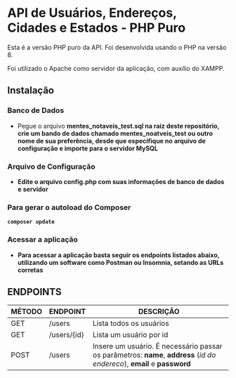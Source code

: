 # API de Usuários, Endereços, Cidades e Estados - PHP Puro

Esta é a versão PHP puro da API. Foi desenvolvida usando o PHP na versão 8.

Foi utilizado o Apache como servidor da aplicação, com auxílio do XAMPP.

## Instalação

### Banco de Dados
- Pegue o arquivo <b>mentes_notaveis_test.sql<b> na raiz deste repositório, crie um bando de dados chamado <b>mentes_noatveis_test</b> ou outro nome de sua preferência, desde que especifique no arquivo de configuração e importe para o servidor MySQL
  
### Arquivo de Configuração
- Edite o arquivo <b>config.php</b> com suas informações de banco de dados e servidor

### Para gerar o autoload do Composer
`composer update`
  
### Acessar a aplicação
- Para acessar a aplicação basta seguir os endpoints listados abaixo, utilizando um software como <b>Postman</b> ou <b>Insomnia</b>, setando as URLs corretas
  
## ENDPOINTS

MÉTODO | ENDPOINT | DESCRIÇÃO
------------|-----|------------
GET | /users | Lista todos os usuários
GET | /users/{id} | Lista um usuário por id
POST | /users | Insere um usuário. É necessário passar os parâmetros: <b>name</b>, <b>address</b> (<i>id do endereco</i>), <b>email</b> e <b>password</b>
